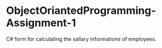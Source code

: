 # ObjectOriantedProgramming-Assignment-1
 C# form for calculating the sallary informations of employees.
